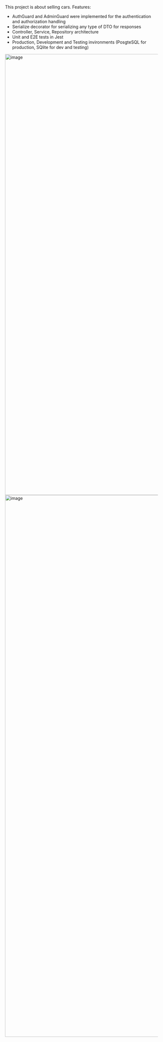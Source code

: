 This project is about selling cars. Features:
- AuthGuard and AdminGuard were implemented for the authentication and authorization handling
- Serialize decorator for serializing any type of DTO for responses
- Controller, Service, Repository architecture
- Unit and E2E tests in Jest
- Production, Development and Testing invironments (PosgteSQL for production, SQlite for dev and testing)
  
<img width="1455" alt="image" src="https://github.com/user-attachments/assets/ec3544aa-45ca-4507-a27b-d540ac0be5bc">
<img width="1788" alt="image" src="https://github.com/user-attachments/assets/4c8fa146-c50f-419b-9191-4c0a0bff9fac">

